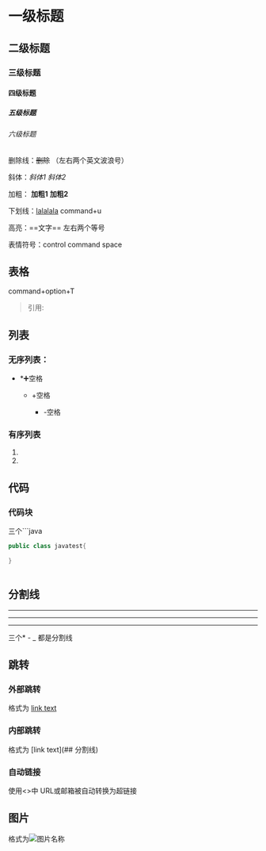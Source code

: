 # 一级标题

## 二级标题

### 三级标题

#### 四级标题

##### 五级标题

###### 六级标题

删除线：~~删除~~ （左右两个英文波浪号）

斜体：*斜体1*   _斜体2_

加粗： **加粗1** __加粗2__

下划线：<u>lalalala</u>   command+u

高亮：==文字== 左右两个等号

表情符号：control command space

## 表格

command+option+T

> 引用: 

## 列表

### 无序列表：

* *➕空格

  + +空格

    - -空格

      

### 有序列表

1. 

2. 

## 代码

### 代码块

三个```java

```java
public class javatest{
  
}
```

```python
```

## 分割线

***

---

___

三个* - _ 都是分割线

## 跳转

### 外部跳转

格式为 [link text](https://www.bilibili.com/video/BV1d741147k2?from=search&seid=15290017000956929485)

### 内部跳转 

格式为 [link text](## 分割线)

### 自动链接

使用<>中 URL或邮箱被自动转换为超链接

## 图片

格式为![图片名称]()

